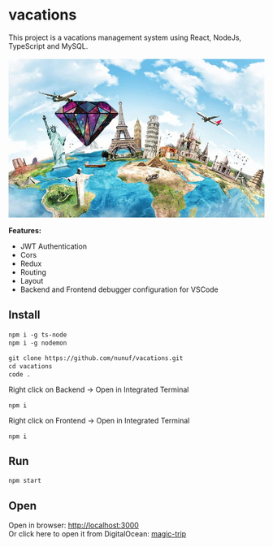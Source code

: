# vacations

This project is a vacations management system using React, NodeJs, TypeScript and MySQL.
<br/><br/>
![image](./Frontend/src/Assets/Images/no-image.png)
  

**Features:**  
- JWT Authentication
- Cors
- Redux
- Routing
- Layout
- Backend and Frontend debugger configuration for VSCode

## Install
```
npm i -g ts-node
npm i -g nodemon
```
```
git clone https://github.com/nunuf/vacations.git
cd vacations
code .
```
Right click on Backend -> Open in Integrated Terminal
```
npm i
```
Right click on Frontend -> Open in Integrated Terminal
```
npm i
```

## Run
```
npm start
```

## Open
Open in browser: [http://localhost:3000](http://localhost:3000)  
Or click here to open it from DigitalOcean: [magic-trip](http://143.198.8.56)